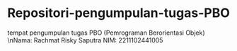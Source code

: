 # Repositori-pengumpulan-tugas-PBO
tempat pengumpulan tugas PBO (Pemrograman Berorientasi Objek)
\nNama: Rachmat Risky Saputra
NIM: 2211102441005
